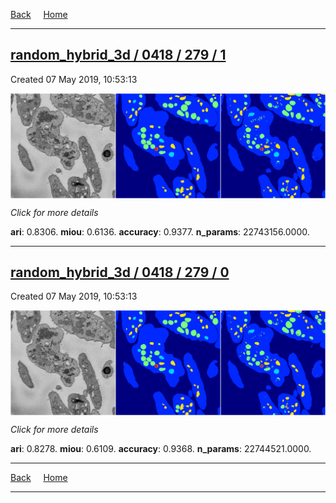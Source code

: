 
[Back](..)&nbsp;&nbsp;&nbsp;&nbsp;&nbsp;[Home](https://leapmanlab.github.io/snapshots)

---

<div class="summary"><a href="1"><h2>random_hybrid_3d / 0418 / 279 / 1</h2></a><p>Created 07 May 2019, 10:53:13
</p><a href="1"><img src="1/media/summary.png" align="center"></a><p>
<i>Click for more details</i>
</p></div>

**ari**: 0.8306. **miou**: 0.6136. **accuracy**: 0.9377. **n_params**: 22743156.0000. 

---

<div class="summary"><a href="0"><h2>random_hybrid_3d / 0418 / 279 / 0</h2></a><p>Created 07 May 2019, 10:53:13
</p><a href="0"><img src="0/media/summary.png" align="center"></a><p>
<i>Click for more details</i>
</p></div>

**ari**: 0.8278. **miou**: 0.6109. **accuracy**: 0.9368. **n_params**: 22744521.0000. 

---

[Back](..)&nbsp;&nbsp;&nbsp;&nbsp;&nbsp;[Home](https://leapmanlab.github.io/snapshots)

---